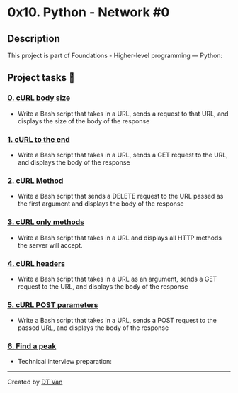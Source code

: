 # 0x10. Python - Network #0
## Description
 This project is part of Foundations - Higher-level programming ― Python:
## Project tasks :wrench:
### [0. cURL body size ](./0-body_size.sh) 
* Write a Bash script that takes in a URL, sends a request to that URL, and displays the size of the body of the response
### [1. cURL to the end ](./0x10-python-network_0) 
* Write a Bash script that takes in a URL, sends a GET request to the URL, and displays the body of the response
### [2. cURL Method ](./1-body.sh) 
* Write a Bash script that sends a DELETE request to the URL passed as the first argument and displays the body of the response
### [3. cURL only methods ](./2-delete.sh) 
* Write a Bash script that takes in a URL and displays all HTTP methods the server will accept.
### [4. cURL headers ](./3-methods.sh) 
* Write a Bash script that takes in a URL as an argument, sends a GET request to the URL, and displays the body of the response
### [5. cURL POST parameters ](./4-header.sh) 
* Write a Bash script that takes in a URL, sends a POST request to the passed URL, and displays the body of the response
### [6. Find a peak ](./5-post_params.sh) 
* Technical interview preparation:
---
Created by [DT Van](https://github.com/dtvangogh)